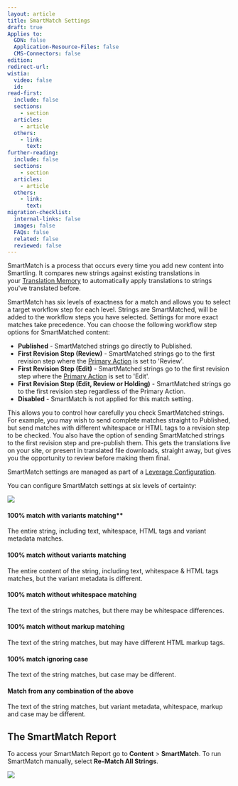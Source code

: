 ```yaml
---
layout: article
title: SmartMatch Settings
draft: true
Applies to:
  GDN: false
  Application-Resource-Files: false
  CMS-Connectors: false
edition:
redirect-url:
wistia:
  video: false
  id:
read-first:
  include: false
  sections:
    - section
  articles:
    - article
  others:
    - link:
      text:
further-reading:
  include: false
  sections:
    - section
  articles:
    - article
  others:
    - link:
      text:
migration-checklist:
  internal-links: false
  images: false
  FAQs: false
  related: false
  reviewed: false
---
```



SmartMatch is a process that occurs every time you add new content into Smartling. It compares new strings against existing translations in your [Translation Memory]() to automatically apply translations to strings you've translated before.

SmartMatch has six levels of exactness for a match and allows you to select a target workflow step for each level. Strings are SmartMatched, will be added to the workflow steps you have selected. Settings for more exact matches take precedence. You can choose the following workflow step options for SmartMatched content:

*   **Published** - SmartMatched strings go directly to Published.
*   **First Revision Step (Review)** - SmartMatched strings go to the first revision step where the [Primary Action]() is set to 'Review'.
*   **First Revision Step (Edit)** - SmartMatched strings go to the first revision step where the [Primary Action]() is set to 'Edit'.
*   **First Revision Step (Edit, Review or Holding)** - SmartMatched strings go to the first revision step regardless of the Primary Action.
*   **Disabled** - SmartMatch is not applied for this match setting.

This allows you to control how carefully you check SmartMatched strings. For example, you may wish to send complete matches straight to Published, but send matches with different whitespace or HTML tags to a revision step to be checked. You also have the option of sending SmartMatched strings to the first revision step and pre-publish them. This gets the translations live on your site, or present in translated file downloads, straight away, but gives you the opportunity to review before making them final.

SmartMatch settings are managed as part of a [Leverage Configuration]().

You can configure SmartMatch settings at six levels of certainty:

![](/hc/en-us/article_attachments/209014247/Smartling___Linguistic_Assets.png)

#### 100% match with variants matching**

The entire string, including text, whitespace, HTML tags and variant metadata matches.

#### 100% match without variants matching
The entire content of the string, including text, whitespace & HTML tags matches, but the variant metadata is different.

#### 100% match without whitespace matching  
The text of the strings matches, but there may be whitespace differences.

#### 100% match without markup matching  
The text of the string matches, but may have different HTML markup tags.

#### 100% match ignoring case  
The text of the string matches, but case may be different.

#### Match from any combination of the above  
The text of the string matches, but variant metadata, whitespace, markup and case may be different.  

## The SmartMatch Report

To access your SmartMatch Report go to **Content** > **SmartMatch**. To run SmartMatch manually, select **Re-Match All Strings**.

![](/hc/en-us/article_attachments/205908917/Smartling___SmartMatch_Report.png)